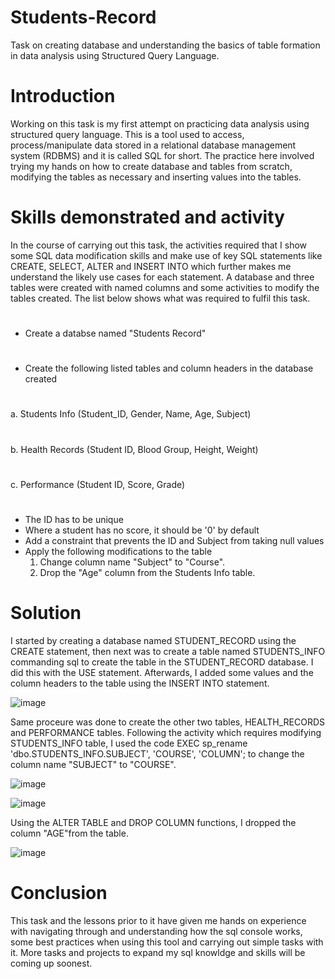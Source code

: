 # Students-Record
Task on creating database and understanding the basics of table formation in data analysis using Structured Query Language.
# Introduction
Working on this task is my first attempt on practicing data analysis using structured query language. This is a tool used to access, process/manipulate data stored in a relational database management system (RDBMS) and  it is called SQL for short. The practice here involved trying my hands on how to create  database and tables from scratch, modifying the tables as necessary and inserting values into the tables.
# Skills demonstrated and activity
In the course of carrying out this task, the activities required that I show some SQL data modification skills and make use of key SQL statements like CREATE, SELECT, ALTER and INSERT INTO which further makes me understand the likely use cases for each statement. A database and three tables were created with named columns and some activities to modify the tables created. The list below shows what was required to fulfil this task.
#
- Create a databse named "Students Record"
#
- Create the following listed tables and column headers in the database created
#
a.  Students Info (Student_ID, Gender, Name, Age, Subject)
#
b.  Health Records (Student ID, Blood Group, Height, Weight)
#
c.  Performance (Student ID, Score, Grade)
#
- The ID has to be unique
- Where a student has no score, it should be '0' by default
- Add a constraint that prevents the ID and Subject from taking null values
- Apply the following modifications to the table
  1. Change column name "Subject" to "Course".
  2. Drop the "Age" column from the Students Info table.
# Solution
I started by creating a database named STUDENT_RECORD using the CREATE statement, then next was to create a table named STUDENTS_INFO commanding sql to create the table in the STUDENT_RECORD database. I did this with the USE statement. Afterwards, I added some values and the column headers to the table using the INSERT INTO statement.

![image](https://github.com/dianeanalyst/Students-Record/assets/120665115/c52d336f-673c-4568-b406-f2195aa02fea)


Same proceure was done to create the other two tables, HEALTH_RECORDS and PERFORMANCE tables. Following the activity which requires modifying STUDENTS_INFO table, I used the code
 EXEC sp_rename 'dbo.STUDENTS_INFO.SUBJECT', 'COURSE', 'COLUMN';  to change the column name "SUBJECT" to "COURSE".

![image](https://github.com/dianeanalyst/Students-Record/assets/120665115/ee3dd932-d71f-46a4-8942-a03513c3ebc6)


![image](https://github.com/dianeanalyst/Students-Record/assets/120665115/af71f153-98ab-4d0d-b07e-891395f20f58)

Using the ALTER TABLE and DROP COLUMN functions, I dropped the column "AGE"from the table.

![image](https://github.com/dianeanalyst/Students-Record/assets/120665115/ce0144c5-e3d5-4c8f-8297-e6931de11362)

# Conclusion
This task and the lessons prior to it have given me hands on experience with navigating through and understanding how the sql console works, some best practices when using this tool and carrying out simple tasks with it. More tasks and projects to expand my sql knowldge and skills will be coming up soonest.

